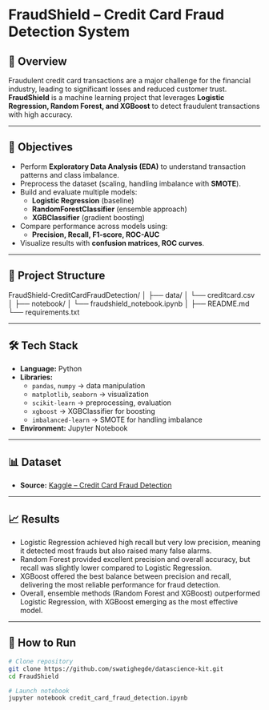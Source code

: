 # FraudShield – Credit Card Fraud Detection System  

## 📌 Overview  
Fraudulent credit card transactions are a major challenge for the financial industry, leading to significant losses and reduced customer trust. **FraudShield** is a machine learning project that leverages **Logistic Regression, Random Forest, and XGBoost** to detect fraudulent transactions with high accuracy.  

---

## 🎯 Objectives  
- Perform **Exploratory Data Analysis (EDA)** to understand transaction patterns and class imbalance.  
- Preprocess the dataset (scaling, handling imbalance with **SMOTE**).  
- Build and evaluate multiple models:  
  - **Logistic Regression** (baseline)  
  - **RandomForestClassifier** (ensemble approach)  
  - **XGBClassifier** (gradient boosting)  
- Compare performance across models using:  
  - **Precision, Recall, F1-score, ROC-AUC**  
- Visualize results with **confusion matrices, ROC curves**.  

---

## 📂 Project Structure 
FraudShield-CreditCardFraudDetection/
│
├── data/
│ └── creditcard.csv
│
├── notebook/
│ └── fraudshield_notebook.ipynb
│
├── README.md
└── requirements.txt

---

## 🛠 Tech Stack  
- **Language:** Python  
- **Libraries:**  
  - `pandas`, `numpy` → data manipulation  
  - `matplotlib`, `seaborn` → visualization  
  - `scikit-learn` → preprocessing, evaluation  
  - `xgboost` → XGBClassifier for boosting  
  - `imbalanced-learn` → SMOTE for handling imbalance
- **Environment:** Jupyter Notebook  

--- 

## 📊 Dataset 
- **Source:** [Kaggle – Credit Card Fraud Detection](https://www.kaggle.com/mlg-ulb/creditcardfraud)

---

## 📈 Results  

- Logistic Regression achieved high recall but very low precision, meaning it detected most frauds but also raised many false alarms.  
- Random Forest provided excellent precision and overall accuracy, but recall was slightly lower compared to Logistic Regression.  
- XGBoost offered the best balance between precision and recall, delivering the most reliable performance for fraud detection.  
- Overall, ensemble methods (Random Forest and XGBoost) outperformed Logistic Regression, with XGBoost emerging as the most effective model.  

---

## 🚀 How to Run  

```bash
# Clone repository
git clone https://github.com/swatighegde/datascience-kit.git
cd FraudShield

# Launch notebook
jupyter notebook credit_card_fraud_detection.ipynb